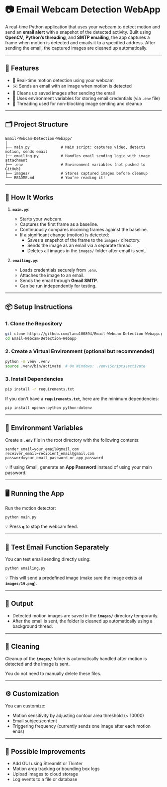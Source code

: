 # 📷 Email Webcam Detection WebApp

A real-time Python application that uses your webcam to detect motion and send an **email alert** with a snapshot of the 
detected activity. Built using **OpenCV**, **Python’s threading**, and **SMTP emailing**, the app captures a frame when 
motion is detected and emails it to a specified address. After sending the email, the captured images are 
cleaned up automatically.

---
## 🧰 Features

- 📸 Real-time motion detection using your webcam
- ✉️ Sends an email with an image when motion is detected
- 🧹 Cleans up saved images after sending the email
- 🔐 Uses environment variables for storing email credentials (via `.env` file)
- 🧵 Threading used for non-blocking image sending and cleanup

---

## 🗂️ Project Structure

```text
Email-Webcam-Detection-Webapp/
│
├── main.py              # Main script: captures video, detects motion, sends email
├── emailing.py          # Handles email sending logic with image attachment
├── .env                 # Environment variables (not pushed to GitHub)
├── images/              # Stores captured images before cleanup
└── README.md            # You’re reading it!
```
---

## 🚀 How It Works

1. **`main.py`**:
   - Starts your webcam.
   - Captures the first frame as a baseline.
   - Continuously compares incoming frames against the baseline.
   - If a significant change (motion) is detected:
     - Saves a snapshot of the frame to the `images/` directory.
     - Sends the image as an email via a separate thread.
     - Deletes all images in the `images/` folder after email is sent.

2. **`emailing.py`**:
   - Loads credentials securely from `.env`.
   - Attaches the image to an email.
   - Sends the email through **Gmail SMTP**.
   - Can be run independently for testing.

---

## 📦 Setup Instructions

### 1. Clone the Repository

```bash
git clone https://github.com/tanu100894/Email-Webcam-Detection-Webapp.git
cd Email-Webcam-Detection-Webapp
```

### 2. Create a Virtual Environment (optional but recommended)

```bash
python -m venv .venv
source .venv/bin/activate  # On Windows: .venv\Scripts\activate
```

### 3. Install Dependencies

```bash
pip install -r requirements.txt
```

If you don't have a **`requirements.txt`**, here are the minimum dependencies:

```bash
pip install opencv-python python-dotenv
```

---

## 🔐 Environment Variables

Create a **`.env`** file in the root directory with the following contents:

```env
sender_email=your_email@gmail.com
receiver_email=recipient_email@gmail.com
password=your_email_password_or_app_password
```
💡 If using Gmail, generate an **App Password** instead of using your main password.

---

## 🖥️ Running the App

Run the motion detector:

```bash
python main.py
```
💡 Press **`q`** to stop the webcam feed.

---

## 🧪 Test Email Function Separately

You can test email sending directly using:

```bash
python emailing.py
```
💡 This will send a predefined image (make sure the image exists at **`images/19.png`**).

---

## 📂 Output

- Detected motion images are saved in the **`images/`** directory temporarily.
- After the email is sent, the folder is cleaned up automatically using a background thread.

---

## 🧼 Cleaning

Cleanup of the **`images/`** folder is automatically handled after motion is detected and the image is sent.

You do not need to manually delete these files.

---

## ⚙️ Customization

You can customize:
- Motion sensitivity by adjusting contour area threshold (< 10000)
- Email subject/content
- Triggering frequency (currently sends one image after each motion ends)

---

## 🧩 Possible Improvements

- Add GUI using Streamlit or Tkinter
- Motion area tracking or bounding box logs
- Upload images to cloud storage
- Log events to a file or database
